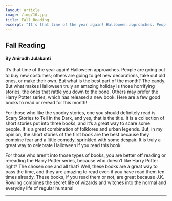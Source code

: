 ```yaml
---
layout: article
image: /img/10.jpg
title: Fall Reading
excerpt: "It’s that time of the year again! Halloween approaches. People are going out to buy new costumes; others are going to get new decorations, take out old ones, or make their own. But what is the best part of the month? The candy."
---
```


<h2>Fall Reading</h2>
<h4>By Anirudh Julakanti</h4>

It’s that time of the year again! Halloween approaches. People are going out to buy new costumes; others are going to get new decorations, take out old ones, or make their own. But what is the best part of the month? The candy. But what makes Halloween truly an amazing holiday is those horrifying stories, the ones that rattle you down to the bone. Others may prefer the Harry Potter series, which has released a new book. Here are a few good books to read or reread for this month!

For those who like the spooky stories, one you should definitely read is Scary Stories to Tell in the Dark, and yes, that is the title. It is a collection of short stories put into three books, and it’s a great way to scare some people. It is a great combination of folklores and urban legends. But, in my opinion, the short stories of the first book are the best because they combine fear and a little comedy, sprinkled with some despair. It is truly a great way to celebrate Halloween if you read this book.

For those who aren’t into those types of books, you are better off reading or rereading the Harry Potter series, because who doesn’t like Harry Potter right? The chosen one and all that? Well, these books are a great way to pass the time, and they are amazing to read even if you have read them ten times already. These books, if you read them or not, are great because J.K. Rowling combines the secret life of wizards and witches into the normal and everyday life of regular humans!

<hr style="border-color:#7D7D7D;height:0.5px;">
